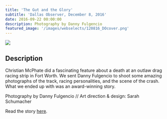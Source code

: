 ```yaml
---
title: 'The Gut and the Glory'
subtitle: 'Dallas Observer, December 8, 2016'
date: 2016-09-22 00:00:00
description: Photography by Danny Fulgencio
featured_image: '/images/webselects/120816_DOcover.png'
---
```


![](/images/webselects/120816_DOcover.png)

## Description

Christian McPhate did a fascinating feature about a death at an outlaw drag racing strip in Fort Worth. We sent Danny Fulgencio to shoot some amazing photographs of the track, racing personalities, and the scene of the crash. What we ended up with was an award-winning story.

Photography by Danny Fulgencio // Art direction & design: Sarah Schumacher

Read the story [here](https://www.dallasobserver.com/news/at-the-gut-where-driver-blake-williams-died-street-racers-chase-outlaw-glory-8966532). 
